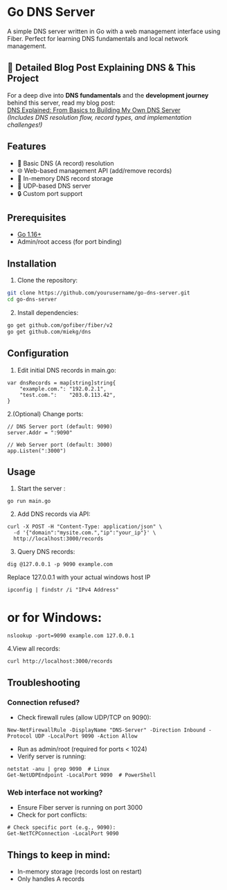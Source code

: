 # Go DNS Server

A simple DNS server written in Go with a web management interface using Fiber. Perfect for learning DNS fundamentals and local network management.

## 📖 Detailed Blog Post Explaining DNS & This Project
For a deep dive into **DNS fundamentals** and the **development journey** behind this server, read my blog post:  
[DNS Explained: From Basics to Building My Own DNS Server](https://dev.to/denyme24/dns-explained-from-basics-to-building-my-own-dns-server-25o6)  
*(Includes DNS resolution flow, record types, and implementation challenges!)*

## Features

- 🚀 Basic DNS (A record) resolution
- 🌐 Web-based management API (add/remove records)
- 🔧 In-memory DNS record storage
- 🔄 UDP-based DNS server
- 🔒 Custom port support

## Prerequisites

- [Go 1.16+](https://golang.org/dl/)
- Admin/root access (for port binding)

## Installation

1. Clone the repository:
```bash
git clone https://github.com/yourusername/go-dns-server.git
cd go-dns-server
```
2. Install dependencies:
```bash
go get github.com/gofiber/fiber/v2
go get github.com/miekg/dns
```
## Configuration
1. Edit initial DNS records in main.go:
```
var dnsRecords = map[string]string{
    "example.com.": "192.0.2.1",
    "test.com.":    "203.0.113.42",
}
```
2.(Optional) Change ports:
```
// DNS Server port (default: 9090)
server.Addr = ":9090"

// Web Server port (default: 3000)
app.Listen(":3000")
```
## Usage
1. Start the server :
```
go run main.go
```
2. Add DNS records via API: 
``` 
curl -X POST -H "Content-Type: application/json" \
  -d '{"domain":"mysite.com.","ip":"your_ip"}' \
  http://localhost:3000/records
```
3. Query DNS records:
```
dig @127.0.0.1 -p 9090 example.com
```
Replace 127.0.0.1 with your actual windows host IP
```
ipconfig | findstr /i "IPv4 Address" 
```
# or for Windows:
```
nslookup -port=9090 example.com 127.0.0.1
```
4.View all records:
```
curl http://localhost:3000/records
```

## Troubleshooting
### Connection refused?
- Check firewall rules (allow UDP/TCP on 9090):
```
New-NetFirewallRule -DisplayName "DNS-Server" -Direction Inbound -Protocol UDP -LocalPort 9090 -Action Allow
```
- Run as admin/root (required for ports < 1024)
- Verify server is running:
 ```
 netstat -anu | grep 9090  # Linux
 Get-NetUDPEndpoint -LocalPort 9090  # PowerShell
 ```
### Web interface not working?
- Ensure Fiber server is running on port 3000
- Check for port conflicts:
```
# Check specific port (e.g., 9090):
Get-NetTCPConnection -LocalPort 9090
```

## Things to keep in mind:
- In-memory storage (records lost on restart)
- Only handles A records
  
